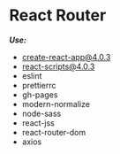 # React Router

**_Use:_**

- create-react-app@4.0.3
- react-scripts@4.0.3
- eslint
- prettierrc
- gh-pages
- modern-normalize
- node-sass
- react-jss
- react-router-dom
- axios
